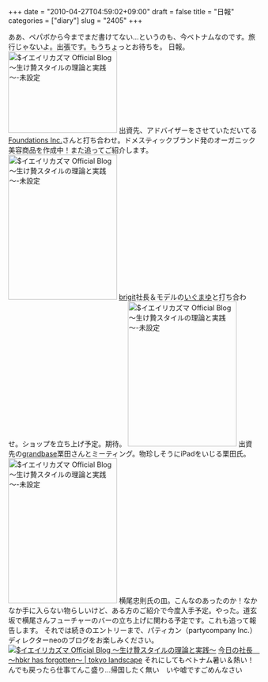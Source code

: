 +++
date = "2010-04-27T04:59:02+09:00"
draft = false
title = "日報"
categories = ["diary"]
slug = "2405"
+++

ああ、ペパボから今までまだ書けてない…というのも、今ベトナムなのです。旅行じゃないよ。出張です。もうちょっとお待ちを。
日報。
<a href="/images/ameblo/blog_import_4f7a38c536240.jpg"><img src="/images/ameblo/blog_import_4f7a38c486603.jpg"  alt="$イエイリカズマ Official Blog ～生け贄スタイルの理論と実践～-未設定" width="220" height="165" border="0" /></a>
出資先、アドバイザーをさせていただいてる<a href="http://foundations-inc.jp/" target="_blank">Foundations Inc.</a>さんと打ち合わせ。ドメスティックブランド発のオーガニック美容商品を作成中！また追ってご紹介します。
<a href="/images/ameblo/blog_import_4f7a38c68500b.jpg"><img src="/images/ameblo/blog_import_4f7a38c59d018.jpg"  alt="$イエイリカズマ Official Blog ～生け贄スタイルの理論と実践～-未設定" width="220" height="293" border="0" /></a>
<a href="http://brigit.jp" target="_blank">brigit</a>社長＆モデルの<a href="http://ameblo.jp/brigit-iguchimayuko/" target="_blank">いぐまゆ</a>と打ち合わせ。ショップを立ち上げ予定。期待。
<a href="/images/ameblo/blog_import_4f7a38c7e1dc5.jpg"><img src="/images/ameblo/blog_import_4f7a38c6efa58.jpg"  alt="$イエイリカズマ Official Blog ～生け贄スタイルの理論と実践～-未設定" width="220" height="293" border="0" /></a>
出資先の<a href="http://www.grandbase.jp/" target="_blank">grandbase</a>栗田さんとミーティング。物珍しそうにiPadをいじる栗田氏。
<a href="/images/ameblo/blog_import_4f7a38c94171a.jpg"><img src="/images/ameblo/blog_import_4f7a38c85c164.jpg"  alt="$イエイリカズマ Official Blog ～生け贄スタイルの理論と実践～-未設定" width="220" height="293" border="0" /></a>
横尾忠則氏の皿。こんなのあったのか！なかなか手に入らない物らしいけど、ある方のご紹介で今度入手予定。やった。道玄坂で横尾さんフューチャーのバーの立ち上げに関わる予定です。これも追って報告します。
それでは続きのエントリーまで、パティカン（partycompany Inc.）ディレクターneoのブログをお楽しみください。
<a href="/images/ameblo/blog_import_4f7a38ca709ed.jpg"><img src="/images/ameblo/blog_import_4f7a38c9a0688.jpg"  alt="$イエイリカズマ Official Blog ～生け贄スタイルの理論と実践～" border="0" /></a>
<a href="http://tokyolandscape.com/2010/04/26/1257/" target="_blank">今日の社長　～hbkr has forgotten～ | tokyo landscape</a>
それにしてもベトナム暑い＆熱い！
んでも戻ったら仕事てんこ盛り…帰国したく無い　いや嘘ですごめんなさい
